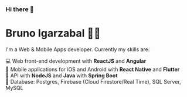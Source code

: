 ### Hi there 👋

# Bruno Igarzabal :man_technologist:

I'm a Web & Mobile Apps developer. Currently my skills are:

💻 Web front-end development with **ReactJS** and **Angular**\
📱 Mobile applications for iOS and Android with **React Native** and **Flutter**\
📡 API with **NodeJS** and **Java** with **Spring Boot**\
💾 Database: Postgres, Firebase (Cloud Firestore/Real Time), SQL Server, MySQL

<!--
**BrunoIgarzabal/BrunoIgarzabal** is a ✨ _special_ ✨ repository because its `README.md` (this file) appears on your GitHub profile.

Here are some ideas to get you started:

- 🔭 I’m currently working on ...
- 🌱 I’m currently learning ...
- 👯 I’m looking to collaborate on ...
- 🤔 I’m looking for help with ...
- 💬 Ask me about ...
- 📫 How to reach me: ...
- 😄 Pronouns: ...
- ⚡ Fun fact: ...
-->
